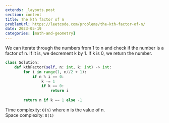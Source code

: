 ```yaml
---
extends: _layouts.post
section: content
title: The kth factor of n
problemUrl: https://leetcode.com/problems/the-kth-factor-of-n/
date: 2023-05-19
categories: [math-and-geometry]
---
```


We can iterate through the numbers from 1 to n and check if the number is a factor of n. If it is, we decrement k by 1. If k is 0, we return the number.

```python
class Solution:
    def kthFactor(self, n: int, k: int) -> int:
        for i in range(1, n//2 + 1):
            if n % i == 0:
                k -= 1
                if k == 0:
                    return i
        
        return n if k == 1 else -1
```

Time complexity: `O(n)` where n is the value of n. <br/>
Space complexity: `O(1)`
